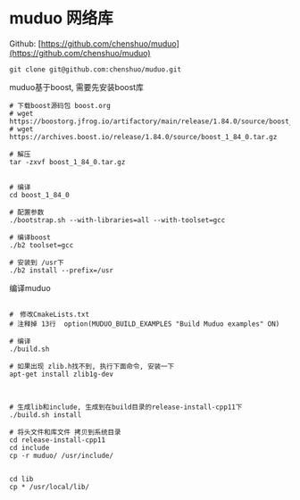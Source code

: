 # muduo 网络库

Github: [https://github.com/chenshuo/muduo](https://github.com/chenshuo/muduo)

```shell
git clone git@github.com:chenshuo/muduo.git
```

muduo基于boost, 需要先安装boost库

```shell
# 下载boost源码包 boost.org
# wget https://boostorg.jfrog.io/artifactory/main/release/1.84.0/source/boost_1_84_0.tar.gz
# wget https://archives.boost.io/release/1.84.0/source/boost_1_84_0.tar.gz

# 解压
tar -zxvf boost_1_84_0.tar.gz


# 编译
cd boost_1_84_0

# 配置参数
./bootstrap.sh --with-libraries=all --with-toolset=gcc

# 编译boost
./b2 toolset=gcc

# 安装到 /usr下
./b2 install --prefix=/usr
```


编译muduo

```shell

#　修改CmakeLists.txt
# 注释掉 13行  option(MUDUO_BUILD_EXAMPLES "Build Muduo examples" ON)

# 编译
./build.sh

# 如果出现 zlib.h找不到, 执行下面命令, 安装一下
apt-get install zlib1g-dev



# 生成lib和include, 生成到在build目录的release-install-cpp11下
./build.sh install 

# 将头文件和库文件 拷贝到系统目录
cd release-install-cpp11
cd include
cp -r muduo/ /usr/include/


cd lib
cp * /usr/local/lib/
```
